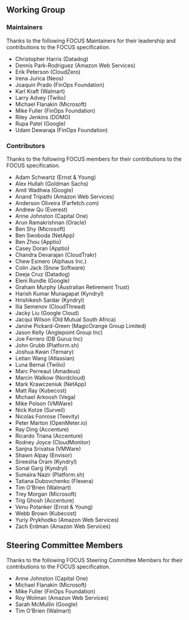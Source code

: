 ## Working Group

### Maintainers

Thanks to the following FOCUS Maintainers for their leadership and contributions to the FOCUS specification.

* Christopher Harris (Datadog)
* Dennis Park-Rodriguez (Amazon Web Services)
* Erik Peterson (CloudZero)
* Irena Jurica (Neos)
* Joaquin Prado (FinOps Foundation)
* Karl Kraft (Walmart)
* Larry Advey (Twilio)
* Michael Flanakin (Microsoft)
* Mike Fuller (FinOps Foundation)
* Riley Jenkins (DOMO)
* Rupa Patel (Google)
* Udam Dewaraja (FinOps Foundation)

### Contributors

Thanks to the following FOCUS members for their contributions to the FOCUS specification.

* Adam Schwartz (Ernst & Young)
* Alex Hullah (Goldman Sachs)
* Amit Wadhwa (Google)
* Anand Tripathi (Amazon Web Services)
* Anderson Oliveira (Farfetch.com)
* Andrew Qu (Everest)
* Anne Johnston (Capital One)
* Arun Ramakrishnan (Oracle)
* Ben Shy (Microsoft)
* Ben Swoboda (NetApp)
* Ben Zhou (Apptio)
* Casey Doran (Apptio)
* Chandra Devarajan (CloudTrakr)
* Chew Esmero (Alphaus Inc.)
* Colin Jack (Snow Software)
* Deeja Cruz (Datadog)
* Eleni Rundle (Google)
* Graham Murphy (Australian Retirement Trust)
* Harish Kumar Munagapat (Kyndryl)
* Hrishikesh Sardar (Kyndryl)
* Ilia Semenov (CloudThread)
* Jacky Liu (Google Cloud)
* Jacqui Wilson (Old Mutual South Africa)
* Janine Pickard-Green (MagicOrange Group Limited)
* Jason Kelly (Anglepoint Group Inc)
* Joe Ferrero (DB Gurus Inc)
* John Grubb (Platform.sh)
* Joshua Kwan (Ternary)
* Letian Wang (Atlassian)
* Luna Bernal (Twilio)
* Marc Perreaut (Amadeus)
* Marcin Walkow (Nordcloud)
* Mark Krawczeniuk (NetApp)
* Matt Ray (Kubecost)
* Michael Arkoosh (Vega)
* Mike Polson (VMWare)
* Nick Kotze (Surveil)
* Nicolas Fonrose (Teevity)
* Peter Marton (OpenMeter.io)
* Ray Ding (Accenture)
* Ricardo Triana (Accenture)
* Rodney Joyce (CloudMonitor)
* Sanjna Srivatsa (VMWare)
* Shawn Alpay (Envisor)
* Sireesha Oram (Kyndryl)
* Sonal Garg (Kyndryl)
* Sumaira Nazir (Platform.sh)
* Tatiana Dubovchenko (Flexera)
* Tim O'Brien (Walmart)
* Trey Morgan (Microsoft)
* Trig Ghosh (Accenture)
* Venu Potanker (Ernst & Young)
* Webb Brown (Kubecost)
* Yuriy Prykhodko (Amazon Web Services)
* Zach Erdman (Amazon Web Services)

## Steering Committee Members

Thanks to the following FOCUS Steering Committee Members for their contributions to the FOCUS specification.

* Anne Johnston (Capital One)
* Michael Flanakin (Microsoft)
* Mike Fuller (FinOps Foundation)
* Roy Wolman (Amazon Web Services)
* Sarah McMullin (Google)
* Tim O'Brien (Walmart)
